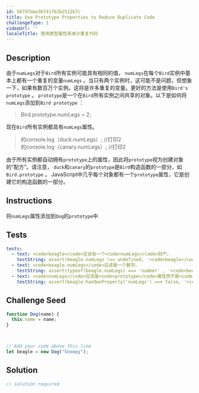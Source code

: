 ```yaml
---
id: 587d7dae367417b2b2512b7c
title: Use Prototype Properties to Reduce Duplicate Code
challengeType: 1
videoUrl: ''
localeTitle: 使用原型属性来减少重复代码
---
```


## Description
<section id="description">由于<code>numLegs</code>对于<code>Bird</code>所有实例可能具有相同的值， <code>numLegs</code>在每个<code>Bird</code>实例中基本上都有一个重复的变量<code>numLegs</code> 。当只有两个实例时，这可能不是问题，但想象一下，如果有数百万个实例。这将是许多重复的变量。更好的方法是使用<code>Bird&#39;s</code> <code>prototype</code> 。 <code>prototype</code>是一个在<code>Bird</code>所有实例之间共享的对象。以下是如何将<code>numLegs</code>添加到<code>Bird prototype</code> ： <blockquote> Bird.prototype.numLegs = 2; </blockquote>现在<code>Bird</code>所有实例都具有<code>numLegs</code>属性。 <blockquote>的console.log（duck.numLegs）; //打印2 <br>的console.log（canary.numLegs）; //打印2 </blockquote>由于所有实例都自动拥有<code>prototype</code>上的属性，因此将<code>prototype</code>视为创建对象的“配方”。请注意， <code>duck</code>和<code>canary</code>的<code>prototype</code>是<code>Bird</code>构造函数的一部分，如<code>Bird.prototype</code> 。 JavaScript中几乎每个对象都有一个<code>prototype</code>属性，它是创建它的构造函数的一部分。 </section>

## Instructions
<section id="instructions">将<code>numLegs</code>属性添加到<code>Dog</code>的<code>prototype</code>中</section>

## Tests
<section id='tests'>

```yml
tests:
  - text: <code>beagle</code>应该有一个<code>numLegs</code>财产。
    testString: assert(beagle.numLegs !== undefined, '<code>beagle</code> should have a <code>numLegs</code> property.');
  - text: <code>beagle.numLegs</code>应该是一个数字。
    testString: assert(typeof(beagle.numLegs) === 'number' , '<code>beagle.numLegs</code> should be a number.');
  - text: <code>numLegs</code>应该是<code>prototype</code>属性而不是<code>own</code>属性。
    testString: assert(beagle.hasOwnProperty('numLegs') === false, '<code>numLegs</code> should be a <code>prototype</code> property not an <code>own</code> property.');

```

</section>

## Challenge Seed
<section id='challengeSeed'>

<div id='js-seed'>

```js
function Dog(name) {
  this.name = name;
}



// Add your code above this line
let beagle = new Dog("Snoopy");

```

</div>



</section>

## Solution
<section id='solution'>

```js
// solution required
```
</section>
